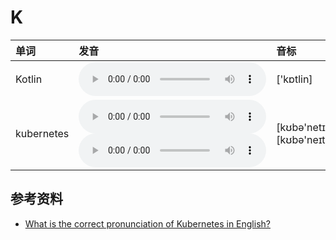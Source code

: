 
# K

| 单词  | 发音 | 音标 |
| :-- | :-- | :-- |
| Kotlin | <audio :src="$withBase('/audio/Kotlin.mp3')" controls="controls" controlslist="nodownload"></audio> | ['kɒtlin] |
| kubernetes | <audio :src="$withBase('/audio/kubernetes-0.mp3')" controls="controls" controlslist="nodownload"></audio><br/><audio :src="$withBase('/audio/kubernetes-1.mp3')" controls="controls" controlslist="nodownload"></audio> | [kʊbə'netɪs]<br/>[kʊbə'neɪteɪs] |

## 参考资料

- [What is the correct pronunciation of Kubernetes in English?](https://github.com/kubernetes/kubernetes/issues/44308)
